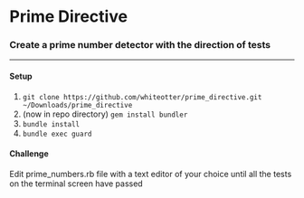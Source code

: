 # Prime Directive

### Create a prime number detector with the direction of tests

---
#### Setup

1. `git clone https://github.com/whiteotter/prime_directive.git ~/Downloads/prime_directive`
2. (now in repo directory) `gem install bundler`
3. `bundle install`
4. `bundle exec guard`

#### Challenge
Edit prime_numbers.rb file with a text editor of your choice until all the tests on the terminal screen have passed
